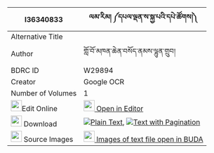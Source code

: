 |I36340833|ལམ་རིམ། ༼དཔལ་ལྡན་ས་སྐྱ་པའི་དཔེ་ཚོགས།༽ 
| --- | --- 
|Alternative Title |
|Author| གློ་བོ་མཁན་ཆེན་བསོད་ནམས་ལྷུན་གྲུབ།
|BDRC ID | W29894
|Creator | Google OCR
|Number of Volumes| 1
|<img width="25" src="https://img.icons8.com/color/25/000000/edit-property.png">Edit Online| [<img width="25" src="https://avatars.githubusercontent.com/u/45091458?s=200&v=4"> Open in Editor](http://editor.openpecha.org/I36340833)
|<img width="25" src="https://img.icons8.com/fluent/48/000000/download-2.png"/>  Download | [![](https://img.icons8.com/color/20/000000/txt.png)Plain Text](https://github.com/Openpecha/I36340833/releases/download/v1/lamrim_palden_sakyapa_i_pe_tso_plain_I36340833.zip), [![](https://img.icons8.com/color/20/000000/txt.png)Text with Pagination](https://github.com/Openpecha/I36340833/releases/download/v1/lamrim_palden_sakyapa_i_pe_tso_pages_I36340833.zip)
|<img width="25" src="https://img.icons8.com/plasticine/100/000000/pictures-folder.png"/>  Source Images | [<img width="25" src="https://library.bdrc.io/icons/BUDA-small.svg"> Images of text file open in BUDA](https://library.bdrc.io/show/bdr:W29894)